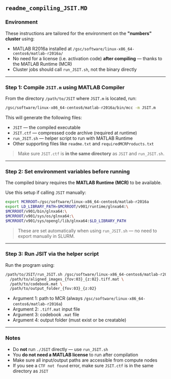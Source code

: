 
## `readme_compiling_JSIT.MD`

### Environment

These instructions are tailored for the environment on the **"numbers" cluster** using:
- MATLAB R2016a installed at `/gsc/software/linux-x86_64-centos6/matlab-r2016a/`
- No need for a license (i.e. activation code) **after compiling** — thanks to the MATLAB Runtime (MCR)
- Cluster jobs should call `run_JSIT.sh`, not the binary directly

---

### Step 1: Compile `JSIT.m` using MATLAB Compiler

From the directory `/path/to/JSIT` where `JSIT.m` is located, run:

```bash
/gsc/software/linux-x86_64-centos6/matlab-r2016a/bin/mcc -m JSIT.m
```

This will generate the following files:

- `JSIT` — the compiled executable
- `JSIT.ctf` — compressed code archive (required at runtime)
- `run_JSIT.sh` — helper script to run with MATLAB Runtime
- Other supporting files like `readme.txt` and `requiredMCRProducts.txt`

>  Make sure `JSIT.ctf` is **in the same directory** as `JSIT` and `run_JSIT.sh`.

---

### Step 2: Set environment variables before running

The compiled binary requires the **MATLAB Runtime (MCR)** to be available.

Use this setup if calling `JSIT` manually:
```bash
export MCRROOT=/gsc/software/linux-x86_64-centos6/matlab-r2016a
export LD_LIBRARY_PATH=$MCRROOT/v901/runtime/glnxa64:\
$MCRROOT/v901/bin/glnxa64:\
$MCRROOT/v901/sys/os/glnxa64:\
$MCRROOT/v901/sys/opengl/lib/glnxa64:$LD_LIBRARY_PATH
```

> These are set automatically when using `run_JSIT.sh` — no need to export manually in SLURM.

---

### Step 3: Run JSIT via the helper script

Run the program using:

```bash
/path/to/JSIT/run_JSIT.sh /gsc/software/linux-x86_64-centos6/matlab-r2016a \
  /path/to/aligned_images_{fov:03}_{z:02}.tiff.mat \
  /path/to/codebook.mat \
  /path/to/output_folder_{fov:03}_{z:02}
```

- Argument 1: path to MCR (always `/gsc/software/linux-x86_64-centos6/matlab-r2016a`)
- Argument 2: `.tiff.mat` input file
- Argument 3: codebook `.mat` file
- Argument 4: output folder (must exist or be creatable)

---

### Notes

- Do **not** run `./JSIT` directly — use `run_JSIT.sh`
- You **do not need a MATLAB license** to run after compilation
- Make sure all input/output paths are accessible from compute nodes
- If you see a `CTF not found` error, make sure `JSIT.ctf` is in the same directory as `JSIT`
